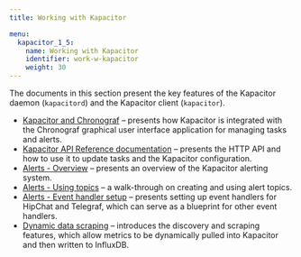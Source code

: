 ```yaml
---
title: Working with Kapacitor

menu:
  kapacitor_1_5:
    name: Working with Kapacitor
    identifier: work-w-kapacitor
    weight: 30
---
```


The documents in this section present the key features of the Kapacitor daemon
(`kapacitord`) and the Kapacitor client (`kapacitor`).

* [Kapacitor and Chronograf](/kapacitor/v1.5/working/kapa-and-chrono/) &ndash; presents how Kapacitor is integrated with the Chronograf graphical user interface application for managing tasks and alerts.
* [Kapacitor API Reference documentation](/kapacitor/v1.5/working/api/) &ndash; presents the HTTP API and how to use it to update tasks and the Kapacitor configuration.
* [Alerts - Overview](/kapacitor/v1.5/working/alerts/) &ndash; presents an overview of the Kapacitor alerting system.
* [Alerts - Using topics](/kapacitor/v1.5/working/using_alert_topics/) &ndash; a walk-through on creating and using alert topics.
* [Alerts - Event handler setup](/kapacitor/v1.5/working/event-handler-setup/) &ndash; presents setting up event handlers for HipChat and Telegraf, which can serve as a blueprint for other event handlers.
* [Dynamic data scraping](/kapacitor/v1.5/working/scraping-and-discovery/) &ndash; introduces the discovery and scraping features, which allow metrics to be dynamically pulled into Kapacitor and then written to InfluxDB.
